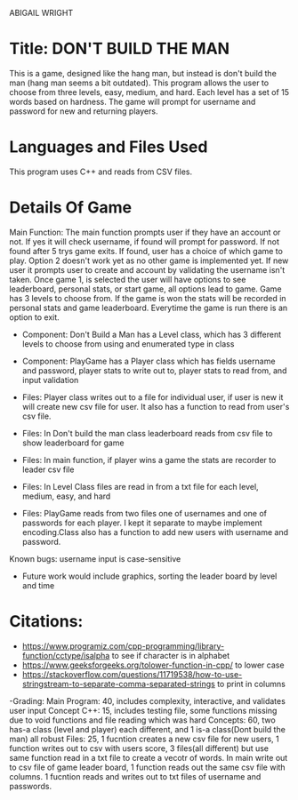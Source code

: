 
ABIGAIL WRIGHT

# Title: DON'T BUILD THE MAN

This is a game, designed like the hang man, but instead is don't build the man (hang man seems a bit outdated). 
This program allows the user to choose from three levels, easy, medium, and hard. Each level has a set of 15 words based on hardness. The game will prompt for username and password for new and returning players. 

# Languages and Files Used

This program uses C++ and reads from CSV files. 


# Details Of Game

Main Function: The main function prompts user if they have an account or not. If yes it will check username, if found will prompt for password. If not found after 5 trys game exits.
If found, user has a choice of which game to play. Option 2 doesn't work yet as no other game is implemented yet. If new user it prompts user to create and account by validating the username isn't taken. 
Once game 1, is selected the user will have options to see leaderboard, personal stats, or start game, all options lead to game. Game has 3 levels to choose from. 
If the game is won the stats will be recorded in personal stats and game leaderboard. Everytime the game is run there is an option to exit.

- Component: Don't Build a Man has a Level class, which has 3 different levels to choose from using and enumerated type in class


- Component: PlayGame has a Player class which has fields username and password, player stats to write out to, player stats to read from, and input validation


- Files: Player class writes out to a file for individual user, if user is new it will create new csv file for user. It also has a function to read from user's csv file.


- Files: In Don't build the man class leaderboard reads from csv file to show leaderboard for game


- Files: In main function, if player wins a game the stats are recorder to leader csv file


- Files: In Level Class files are read in from a txt file for each level, medium, easy, and hard


- Files: PlayGame reads from two files one of usernames and one of passwords for each player. I kept it separate to maybe implement encoding.Class also has a function to add new users with username and password.



Known bugs: username input is case-sensitive

- Future work would include graphics, sorting the leader board by level and time

# Citations:
- https://www.programiz.com/cpp-programming/library-function/cctype/isalpha to see if character is in alphabet
- https://www.geeksforgeeks.org/tolower-function-in-cpp/ to lower case 
- https://stackoverflow.com/questions/11719538/how-to-use-stringstream-to-separate-comma-separated-strings to print in columns



-Grading: 
Main Program: 40, includes complexity, interactive, and validates user input
Concept C++: 15, includes testing file, some functions missing due to void functions and file reading which was hard
Concepts: 60, two has-a class (level and player) each different, and 1 is-a class(Dont build the man) all robust
Files: 25, 1 fucntion creates a new csv file for new users, 1 function writes out to csv with users score, 3 files(all different) but use same function read in a txt file to create a vecotr of words. In main write out to csv file of game leader board, 1 function reads out the same csv file with columns. 1 fucntion reads and writes out to txt files of username and passwords.
